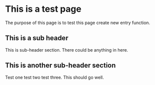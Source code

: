 # This is a test page

The purpose of this page is to test this page create new entry function.

## This is a sub header

This is sub-header section. There could be anything in here.

## This is another sub-header section

Test one test two test three. This should go well.
